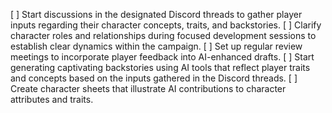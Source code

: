 [ ] Start discussions in the designated Discord threads to gather player inputs regarding their character concepts, traits, and backstories.
[ ] Clarify character roles and relationships during focused development sessions to establish clear dynamics within the campaign.
[ ] Set up regular review meetings to incorporate player feedback into AI-enhanced drafts.
[ ] Start generating captivating backstories using AI tools that reflect player traits and concepts based on the inputs gathered in the Discord threads.
[ ] Create character sheets that illustrate AI contributions to character attributes and traits.